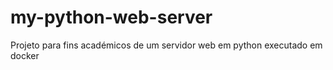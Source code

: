 # my-python-web-server
Projeto para fins académicos de um servidor web em python executado em docker


